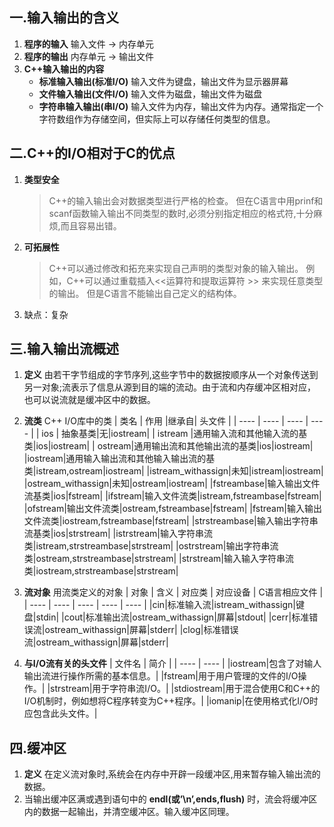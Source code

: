 ## 一.输入输出的含义
1.	**程序的输入**  输入文件 -> 内存单元
2.	**程序的输出**  内存单元 -> 输出文件
3.	**C++输入输出的内容** 
	+	**标准输入输出(标准I/O)** 输入文件为键盘，输出文件为显示器屏幕
	+	**文件输入输出(文件I/O)** 输入文件为磁盘，输出文件为磁盘
	+	**字符串输入输出(串I/O)** 输入文件为内存，输出文件为内存。通常指定一个字符数组作为存储空间，但实际上可以存储任何类型的信息。
## 二.C++的I/O相对于C的优点
1.	**类型安全**
	>C++的输入输出会对数据类型进行严格的检查。
	>但在C语言中用prinf和scanf函数输入输出不同类型的数时,必须分别指定相应的格式符,十分麻烦,而且容易出错。

2.	**可拓展性**
	>C++可以通过修改和拓充来实现自己声明的类型对象的输入输出。
	>例如，C++可以通过重载插入<<运算符和提取运算符 \>\> 来实现任意类型的输出。
	>但是C语言不能输出自己定义的结构体。

3.	缺点：复杂

## 三.输入输出流概述
1.	**定义** 由若干字节组成的字节序列,这些字节中的数据按顺序从一个对象传送到另一对象;流表示了信息从源到目的端的流动。由于流和内存缓冲区相对应，也可以说流就是缓冲区中的数据。

2.	**流类** C++ I/O库中的类
	| 类名 | 作用 |继承自| 头文件 |
	| ---- | ---- | ---- | ---- |
	|  ios | 抽象基类|无|iostream|
	|  istream  |通用输入流和其他输入流的基类|ios|iostream|
	|  ostream|通用输出流和其他输出流的基类|ios|iostream|
	|iostream|通用输入输出流和其他输入输出流的基类|istream,ostream|iostream|
	|istream_withassign|未知|istream|iostream|
	|ostream_withassign|未知|ostream|iostream|
	|fstreambase|输入输出文件流基类|ios|fstream|
	|ifstream|输入文件流类|istream,fstreambase|fstream|
	|ofstream|输出文件流类|ostream,fstreambase|fstream|
	|fstream|输入输出文件流类|iostream,fstreambase|fstream|
	|strstreambase|输入输出字符串流基类|ios|strstream|
	|istrstream|输入字符串流类|istream,strstreambase|strstream|
	|ostrstream|输出字符串流类|ostream,strstreambase|strstream|
	|strstream|输入输入字符串流类|iostream,strstreambase|strstream|
3.	**流对象** 用流类定义的对象
	| 对象 | 含义 | 对应类 | 对应设备 | C语言相应文件 |
	| ---- | ---- | ---- | ---- | ---- |
	|cin|标准输入流|istream_withassign|键盘|stdin|
	|cout|标准输出流|ostream_withassign|屏幕|stdout|
	|cerr|标准错误流|ostream_withassign|屏幕|stderr|
	|clog|标准错误流|ostream_withassign|屏幕|stderr|
4.	**与I/O流有关的头文件**
	| 文件名 | 简介 |
	| ---- | ---- |
	|iostream|包含了对输人输出流进行操作所需的基本信息。|
	|fstream|用于用户管理的文件的I/O操作。|
	|strstream|用于字符串流I/O。|
	|stdiostream|用于混合使用C和C++的I/O机制时，例如想将C程序转变为C++程序。|
	|iomanip|在使用格式化I/O时应包含此头文件。|
## 四.缓冲区
1.	**定义** 在定义流对象时,系统会在内存中开辟一段缓冲区,用来暂存输入输出流的数据。
2.	当输出缓冲区满或遇到语句中的 **endl(或’\n’,ends,flush)** 时，流会将缓冲区内的数据一起输出，并清空缓冲区。输入缓冲区同理。
